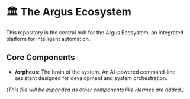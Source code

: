 # 🏛️ The Argus Ecosystem

This repository is the central hub for the Argus Ecosystem, an integrated platform for intelligent automation.

## Core Components

* **/orpheus**: The brain of the system. An AI-powered command-line assistant designed for development and system orchestration.

*(This file will be expanded as other components like Hermes are added.)*